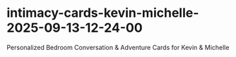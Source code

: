 # intimacy-cards-kevin-michelle-2025-09-13-12-24-00
Personalized Bedroom Conversation &amp; Adventure Cards for Kevin &amp; Michelle
